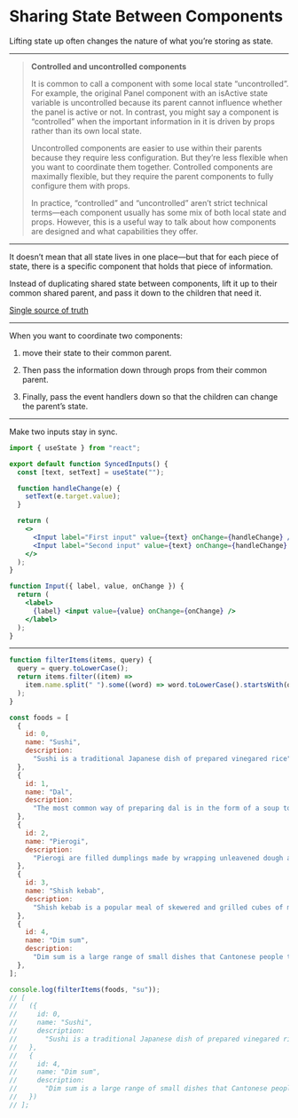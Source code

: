 # Sharing State Between Components

Lifting state up often changes the nature of what you’re storing as state.

---

> **Controlled and uncontrolled components**
>
> It is common to call a component with some local state “uncontrolled”.
> For example, the original Panel component with an isActive state variable is uncontrolled because its parent cannot influence whether the panel is active or not.
> In contrast, you might say a component is “controlled” when the important information in it is driven by props rather than its own local state.
>
> Uncontrolled components are easier to use within their parents because they require less configuration.
> But they’re less flexible when you want to coordinate them together. Controlled components are maximally flexible, but they require the parent components to fully configure them with props.
>
> In practice, “controlled” and “uncontrolled” aren’t strict technical terms—each component usually has some mix of both local state and props.
> However, this is a useful way to talk about how components are designed and what capabilities they offer.

---

It doesn’t mean that all state lives in one place—but that for each piece of state, there is a specific component that holds that piece of information.

Instead of duplicating shared state between components, lift it up to their common shared parent, and pass it down to the children that need it.

[Single source of truth](https://en.wikipedia.org/wiki/Single_source_of_truth)

---

When you want to coordinate two components:

1. move their state to their common parent.

2. Then pass the information down through props from their common parent.

3. Finally, pass the event handlers down so that the children can change the parent’s state.

---

Make two inputs stay in sync.

```jsx
import { useState } from "react";

export default function SyncedInputs() {
  const [text, setText] = useState("");

  function handleChange(e) {
    setText(e.target.value);
  }

  return (
    <>
      <Input label="First input" value={text} onChange={handleChange} />
      <Input label="Second input" value={text} onChange={handleChange} />
    </>
  );
}

function Input({ label, value, onChange }) {
  return (
    <label>
      {label} <input value={value} onChange={onChange} />
    </label>
  );
}
```

---

```js
function filterItems(items, query) {
  query = query.toLowerCase();
  return items.filter((item) =>
    item.name.split(" ").some((word) => word.toLowerCase().startsWith(query))
  );
}

const foods = [
  {
    id: 0,
    name: "Sushi",
    description:
      "Sushi is a traditional Japanese dish of prepared vinegared rice",
  },
  {
    id: 1,
    name: "Dal",
    description:
      "The most common way of preparing dal is in the form of a soup to which onions, tomatoes and various spices may be added",
  },
  {
    id: 2,
    name: "Pierogi",
    description:
      "Pierogi are filled dumplings made by wrapping unleavened dough around a savoury or sweet filling and cooking in boiling water",
  },
  {
    id: 3,
    name: "Shish kebab",
    description:
      "Shish kebab is a popular meal of skewered and grilled cubes of meat.",
  },
  {
    id: 4,
    name: "Dim sum",
    description:
      "Dim sum is a large range of small dishes that Cantonese people traditionally enjoy in restaurants for breakfast and lunch",
  },
];

console.log(filterItems(foods, "su"));
// [
//   ({
//     id: 0,
//     name: "Sushi",
//     description:
//       "Sushi is a traditional Japanese dish of prepared vinegared rice",
//   },
//   {
//     id: 4,
//     name: "Dim sum",
//     description:
//       "Dim sum is a large range of small dishes that Cantonese people traditionally enjoy in restaurants for breakfast and lunch",
//   })
// ];
```
